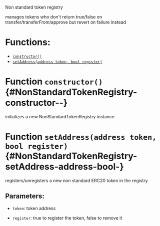 Non standard token registry

manages tokens who don't return true/false on transfer/transferFrom/approve but revert on failure instead 

# Functions:
- [`constructor()`](#NonStandardTokenRegistry-constructor--)
- [`setAddress(address token, bool register)`](#NonStandardTokenRegistry-setAddress-address-bool-)



# Function `constructor()` {#NonStandardTokenRegistry-constructor--}
initializes a new NonStandardTokenRegistry instance


# Function `setAddress(address token, bool register)` {#NonStandardTokenRegistry-setAddress-address-bool-}
registers/unregisters a new non standard ERC20 token in the registry


## Parameters:
- `token`:    token address

- `register`: true to register the token, false to remove it


